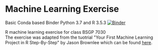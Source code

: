 # Machine Learning Exercise
Basic Conda based Binder
Python 3.7 and R 3.5.3
[![Binder](https://mybinder.org/badge_logo.svg)](https://mybinder.org/v2/gh/Motilal-Uttarkabat/conda_binder/ML-in-R)

R machine learning exercise for class BSGP 7030
<br>
The exercise was adapted from the tuotrial "Your First Machine Learning Project in R Step-By-Step" by Jason Brownlee which can be found [here](https://machinelearningmastery.com/machine-learning-in-r-step-by-step/).
